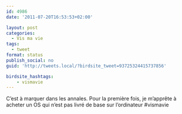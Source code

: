 ```yaml
---
id: 4986
date: '2011-07-20T16:53:53+02:00'

layout: post
categories:
  - Vis ma vie
tags:
  - tweet
format: status
publish_social: no
guid: 'http://tweets.local/?birdsite_tweet=93725324415737856'

birdsite_hashtags:
    - vismavie
---
```


C’est à marquer dans les annales. Pour la première fois, je m’apprête à acheter un OS qui n’est pas livré de base sur l’ordinateur #vismavie